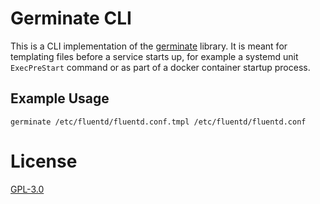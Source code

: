 # Germinate CLI

This is a CLI implementation of the [germinate](https://github.com/itmecho/germinate) library. It is meant for templating files before a service starts up, for example a systemd unit `ExecPreStart` command or as part of a docker container startup process.

## Example Usage

```
germinate /etc/fluentd/fluentd.conf.tmpl /etc/fluentd/fluentd.conf
```

# License

[GPL-3.0](https://github.com/itmecho/germinate-cli/blob/master/LICENSE)
